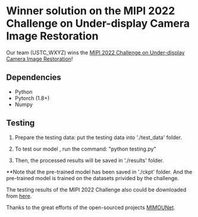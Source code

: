 # Winner solution on the MIPI 2022 Challenge on Under-display Camera Image Restoration

Our team (USTC_WXYZ) wins the [MIPI 2022 Challenge on Under-display Camera Image Restoration](https://mipi-challenge.org/)!

## Dependencies

- Python
- Pytorch (1.8+)
- Numpy

## Testing 
1. Prepare the testing data:  put the testing data into './test_data' folder.

2. To test our model , run the command:   "python testing.py"

3. Then, the processed results will be saved in './results' folder.

**Note that the pre-trained model has been saved in './ckpt' folder. And the pre-trained model is trained on the datasets privided by the challenge.

The testing results of the MIPI 2022 Challenge also could be downloaded from [here](https://drive.google.com/drive/folders/1KqWik69-YI9-K352kwKSY8M-gQnNN0L9?usp=sharing).

Thanks to the great efforts of the open-sourced projects [MIMOUNet](https://github.com/chosj95/MIMO-UNet).

